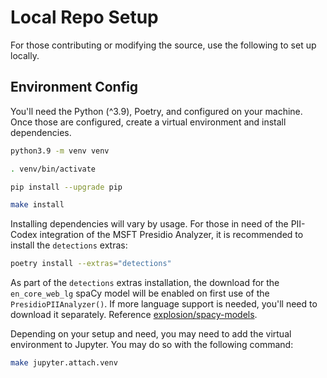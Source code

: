 # Local Repo Setup
For those contributing or modifying the source, use the following to set up locally.

## Environment Config
You'll need the Python (^3.9), Poetry, and  configured on your machine. Once those are configured, create a virtual
environment and install dependencies.

```bash
python3.9 -m venv venv

. venv/bin/activate

pip install --upgrade pip

make install
```

Installing dependencies will vary by usage. For those in need of the PII-Codex integration of the MSFT Presidio Analyzer, it is recommended to install the `detections` extras:

```bash
poetry install --extras="detections"
```

As part of the `detections` extras installation, the download for the `en_core_web_lg` spaCy model will be enabled on first use of the `PresidioPIIAnalyzer()`. If more language support is needed, you'll need to download it separately. Reference <a href="https://github.com/explosion/spacy-models/releases?q=en_core_web_lg&expanded=true">explosion/spacy-models</a>.

Depending on your setup and need, you may need to add the virtual environment to Jupyter. You may do so with the following command:

```bash
make jupyter.attach.venv
```